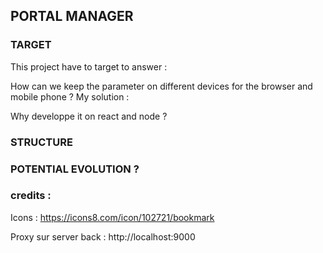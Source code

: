 ## PORTAL MANAGER

### TARGET
This project have to target to answer : 

How can we keep the parameter on different devices for the browser and mobile phone ?
My solution :


Why developpe it on react and node ?


### STRUCTURE


### POTENTIAL EVOLUTION ?



### credits : 

Icons : https://icons8.com/icon/102721/bookmark


Proxy sur server back : http://localhost:9000

